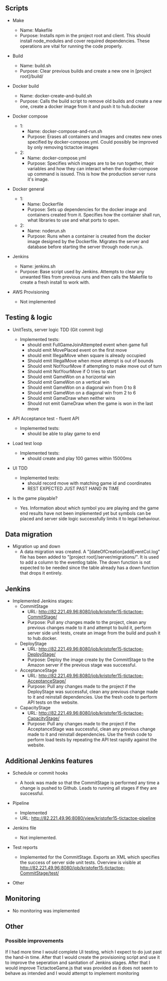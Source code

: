 
## Scripts
- Make
  - Name: Makefile
  - Purpose: Installs npm in the project root and client. This should install node_modules and cover required dependencies. These operations are vital for running the code properly.
- Build
  - Name: build.sh
  - Purpose: Clear previous builds and create a new one in [project root]/build/
  
- Docker build
  - Name: docker-create-and-build.sh
  - Purpose: Calls the build script to remove old builds and create a new one, create a docker image from it and push it to hub.docker

- Docker compose
  - 1:
    - Name: docker-compose-and-run.sh
    - Purpose: Erases all containers and images and creates new ones specified by docker-compose.yml. Could possibly be improved by only removing tictactoe images
  - 2:
    - Name: docker-compose.yml
    - Purpose: Specifies which images are to be run together, their variables and how they can interact when the docker-compose up command is issued. This is how the production server runs it's image.

- Docker general
  - 1:
    - Name: Dockerfile
    - Purpose: Sets up dependencies for the docker image and containers created from it. Specifies how the container shall run, what libraries to use and what ports to open.
  - 2:
    - Name: noderun.sh
    - Purpose: Runs when a container is created from the docker image designed by the Dockerfile. Migrates the server and database before starting the server through node run.js.
- Jenkins
  - Name: jenkins.sh
  - Purpose: Base script used by Jenkins. Attempts to clear any unwanted files from previous runs and then calls the Makefile to create a fresh install to work with.

- AWS Provisioning
  - Not implemented

## Testing & logic
- UnitTests, server logic TDD (Git commit log)
  - Implemented tests:
    - should emit FullGameJoinAttempted event when game full
    - should emit MovePlaced event on the first move
    - should emit IllegalMove when square is already occupied
    - Should emit IllegalMove when move attempt is out of bounds
    - Should emit NotYourMove if attempting to make move out of turn
    - Should emit NotYourMove if O tries to start
    - Should emit GameWon on a horizontal win
    - Should emit GameWon on a vertical win
    - Should emit GameWon on a diagonal win from 0 to 8
    - Should emit GameWon on a diagonal win from 2 to 6
    - Should emit GameDraw when neither wins
    - Should not emit GameDraw when the game is won in the last move

- API Acceptance test - fluent API
  - Implemented tests:
    - should be able to play game to end

- Load test loop
  - Implemented tests:
    - should create and play 100 games within 15000ms
- UI TDD
  - Implemented tests:
    - should record move with matching game id and coordinates
    - REST EXPECTED JUST PAST HAND IN TIME
- Is the game playable?
  - Yes. Information about which symbol you are playing and the game end results have not been implemented yet but symbols can be placed and server side logic successfully limits it to legal behaviour.

## Data migration
- Migration up and down
  - A data migration was created. A "[dateOfCreation]addEventCol.log" file has been added to "[project root]/server/migrations/". It is used to add a column to the eventlog table. The down function is not expected to be needed since the table already has a down function that drops it entirely.


## Jenkins
- Implemented Jenkins stages:
  - CommitStage
    - URL: http://82.221.49.96:8080/job/kristofer15-tictactoe-CommitStage/
    - Purpose: Pull any changes made to the project, clean any previous changes made to it and attempt to build it, perform server side unit tests, create an image from the build and push it to hub.docker.
  - DeployStage
    - URL: http://82.221.49.96:8080/job/kristofer15-tictactoe-DeployStage/
    - Purpose: Deploy the image create by the CommitStage to the Amazon server if the previous stage was successful.
  - AcceptanceStage
    - URL: http://82.221.49.96:8080/job/kristofer15-tictactoe-AcceptanceStage/
    - Purpose: Pull any changes made to the project if the DeployStage was successful, clean any previous change made to it and reinstall dependencies. Use the fresh code to perform API tests on the website.
  - CapacityStage
    - URL: http://82.221.49.96:8080/job/kristofer15-tictactoe-CapacityStage/
    - Purpose: Pull any changes made to the project if the AcceptanceStage was successful, clean any previous change made to it and reinstall dependencies. Use the fresh code to perform load tests by repeating the API test rapidly against the website.


## Additional Jenkins features
- Schedule or commit hooks
  - A hook was made so that the CommitStage is performed any time a change is pushed to Github. Leads to running all stages if they are successful.

- Pipeline
  - Implemented
  - URL: http://82.221.49.96:8080/view/kristofer15-tictactoe-pipeline
- Jenkins file
  - Not implemented.
- Test reports
  - Implemented for the CommitStage. Exports an XML which specifies the success of server side unit tests. Overview is visible at http://82.221.49.96:8080/job/kristofer15-tictactoe-CommitStage/test/
- Other


## Monitoring
- No monitoring was implemented

## Other

### Possible improvements
If I had more time I would complete UI testing, which I expect to do just past the hand-in time. After that I would create the provisioning script and use it to improve the seperation and sanitation of Jenkins stages. After that I would improve TictactoeGame.js that was provided as it does not seem to behave as intended and I would attempt to implement monitoring
